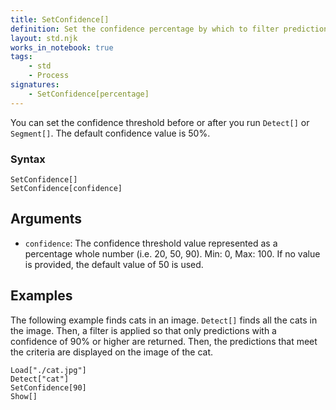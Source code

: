 ```yaml
---
title: SetConfidence[]
definition: Set the confidence percentage by which to filter predictions
layout: std.njk
works_in_notebook: true
tags:
    - std
    - Process
signatures:
    - SetConfidence[percentage]
---
```


You can set the confidence threshold before or after you run `Detect[]` or `Segment[]`. The default confidence value is 50%.

### Syntax

```
SetConfidence[]
SetConfidence[confidence]
```

## Arguments

- `confidence`: The confidence threshold value represented as a percentage whole number (i.e. 20, 50, 90). Min: 0, Max: 100. If no value is provided, the default value of 50 is used.

## Examples

The following example finds cats in an image. `Detect[]` finds all the cats in the image. Then, a filter is applied so that only predictions with a confidence of 90% or higher are returned. Then, the predictions that meet the criteria are displayed on the image of the cat.

```
Load["./cat.jpg"]
Detect["cat"]
SetConfidence[90]
Show[]
```
